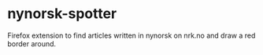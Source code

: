 # nynorsk-spotter

Firefox extension to find articles written in nynorsk on nrk.no and draw a red border around.
